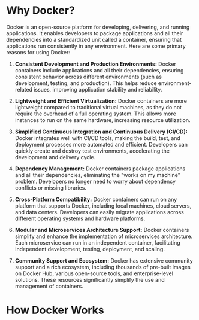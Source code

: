 # Why Docker?

Docker is an open-source platform for developing, delivering, and running applications. It enables developers to package applications and all their dependencies into a standardized unit called a container, ensuring that applications run consistently in any environment. Here are some primary reasons for using Docker:

1. **Consistent Development and Production Environments:**
   Docker containers include applications and all their dependencies, ensuring consistent behavior across different environments (such as development, testing, and production). This helps reduce environment-related issues, improving application stability and reliability.

2. **Lightweight and Efficient Virtualization:**
   Docker containers are more lightweight compared to traditional virtual machines, as they do not require the overhead of a full operating system. This allows more instances to run on the same hardware, increasing resource utilization.

3. **Simplified Continuous Integration and Continuous Delivery (CI/CD):**
   Docker integrates well with CI/CD tools, making the build, test, and deployment processes more automated and efficient. Developers can quickly create and destroy test environments, accelerating the development and delivery cycle.

4. **Dependency Management:**
   Docker containers package applications and all their dependencies, eliminating the "works on my machine" problem. Developers no longer need to worry about dependency conflicts or missing libraries.

5. **Cross-Platform Compatibility:**
   Docker containers can run on any platform that supports Docker, including local machines, cloud servers, and data centers. Developers can easily migrate applications across different operating systems and hardware platforms.

6. **Modular and Microservices Architecture Support:**
   Docker containers simplify and enhance the implementation of microservices architecture. Each microservice can run in an independent container, facilitating independent development, testing, deployment, and scaling.

7. **Community Support and Ecosystem:**
   Docker has extensive community support and a rich ecosystem, including thousands of pre-built images on Docker Hub, various open-source tools, and enterprise-level solutions. These resources significantly simplify the use and management of containers.

# How Docker Works
